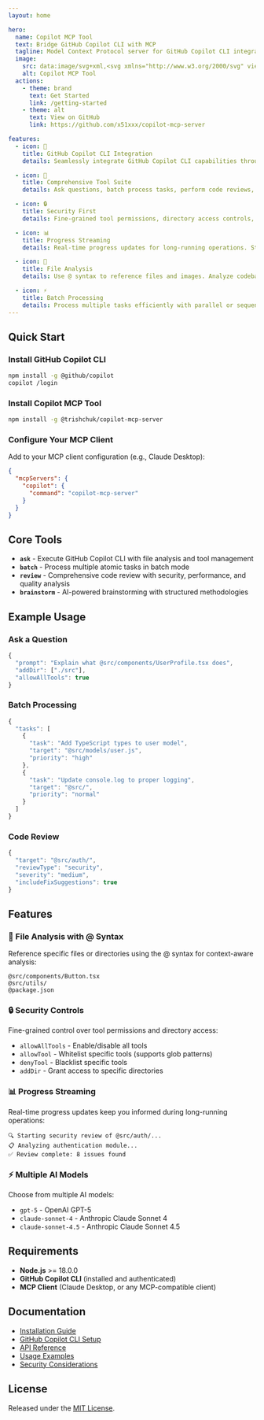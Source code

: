 ```yaml
---
layout: home

hero:
  name: Copilot MCP Tool
  text: Bridge GitHub Copilot CLI with MCP
  tagline: Model Context Protocol server for GitHub Copilot CLI integration. Execute tasks, analyze code, and leverage AI-powered development tools.
  image:
    src: data:image/svg+xml,<svg xmlns="http://www.w3.org/2000/svg" viewBox="0 0 100 100"><text y=".9em" font-size="90">🤖</text></svg>
    alt: Copilot MCP Tool
  actions:
    - theme: brand
      text: Get Started
      link: /getting-started
    - theme: alt
      text: View on GitHub
      link: https://github.com/x51xxx/copilot-mcp-server

features:
  - icon: 🤖
    title: GitHub Copilot CLI Integration
    details: Seamlessly integrate GitHub Copilot CLI capabilities through the Model Context Protocol. Execute AI-powered tasks directly from your MCP client.

  - icon: 🔧
    title: Comprehensive Tool Suite
    details: Ask questions, batch process tasks, perform code reviews, and brainstorm ideas - all through standardized MCP tools.

  - icon: 🔒
    title: Security First
    details: Fine-grained tool permissions, directory access controls, and comprehensive security features to keep your codebase safe.

  - icon: 📊
    title: Progress Streaming
    details: Real-time progress updates for long-running operations. Stay informed with detailed execution feedback.

  - icon: 🎯
    title: File Analysis
    details: Use @ syntax to reference files and images. Analyze codebases with context-aware AI assistance.

  - icon: ⚡
    title: Batch Processing
    details: Process multiple tasks efficiently with parallel or sequential execution. Ideal for mass refactoring and automated transformations.
---
```


## Quick Start

### Install GitHub Copilot CLI

```bash
npm install -g @github/copilot
copilot /login
```

### Install Copilot MCP Tool

```bash
npm install -g @trishchuk/copilot-mcp-server
```

### Configure Your MCP Client

Add to your MCP client configuration (e.g., Claude Desktop):

```json
{
  "mcpServers": {
    "copilot": {
      "command": "copilot-mcp-server"
    }
  }
}
```

## Core Tools

- **`ask`** - Execute GitHub Copilot CLI with file analysis and tool management
- **`batch`** - Process multiple atomic tasks in batch mode
- **`review`** - Comprehensive code review with security, performance, and quality analysis
- **`brainstorm`** - AI-powered brainstorming with structured methodologies

## Example Usage

### Ask a Question

```typescript
{
  "prompt": "Explain what @src/components/UserProfile.tsx does",
  "addDir": ["./src"],
  "allowAllTools": true
}
```

### Batch Processing

```typescript
{
  "tasks": [
    {
      "task": "Add TypeScript types to user model",
      "target": "@src/models/user.js",
      "priority": "high"
    },
    {
      "task": "Update console.log to proper logging",
      "target": "@src/",
      "priority": "normal"
    }
  ]
}
```

### Code Review

```typescript
{
  "target": "@src/auth/",
  "reviewType": "security",
  "severity": "medium",
  "includeFixSuggestions": true
}
```

## Features

### 🎯 File Analysis with @ Syntax

Reference specific files or directories using the @ syntax for context-aware analysis:

```
@src/components/Button.tsx
@src/utils/
@package.json
```

### 🔒 Security Controls

Fine-grained control over tool permissions and directory access:

- `allowAllTools` - Enable/disable all tools
- `allowTool` - Whitelist specific tools (supports glob patterns)
- `denyTool` - Blacklist specific tools
- `addDir` - Grant access to specific directories

### 📊 Progress Streaming

Real-time progress updates keep you informed during long-running operations:

```
🔍 Starting security review of @src/auth/...
📋 Analyzing authentication module...
✅ Review complete: 8 issues found
```

### ⚡ Multiple AI Models

Choose from multiple AI models:

- `gpt-5` - OpenAI GPT-5
- `claude-sonnet-4` - Anthropic Claude Sonnet 4
- `claude-sonnet-4.5` - Anthropic Claude Sonnet 4.5

## Requirements

- **Node.js** >= 18.0.0
- **GitHub Copilot CLI** (installed and authenticated)
- **MCP Client** (Claude Desktop, or any MCP-compatible client)

## Documentation

- [Installation Guide](/getting-started)
- [GitHub Copilot CLI Setup](/copilot-cli/installation)
- [API Reference](/api/tools/ask)
- [Usage Examples](/examples/basic-usage)
- [Security Considerations](/copilot-cli/security)

## License

Released under the [MIT License](https://github.com/x51xxx/copilot-mcp-server/blob/main/LICENSE).
